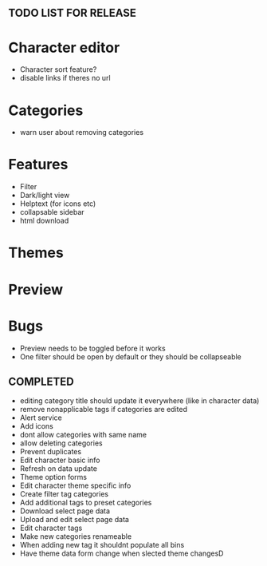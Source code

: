 ## TODO LIST FOR RELEASE

# Character editor
- Character sort feature?
- disable links if theres no url

# Categories
- warn user about removing categories

# Features
- Filter
- Dark/light view
- Helptext (for icons etc)
- collapsable sidebar
- html download

# Themes

# Preview

# Bugs
- Preview needs to be toggled before it works
- One filter should be open by default or they should be collapseable

## COMPLETED
- editing category title should update it everywhere (like in character data)
- remove nonapplicable tags if categories are edited
- Alert service
- Add icons
- dont allow categories with same name
- allow deleting categories
- Prevent duplicates
- Edit character basic info
- Refresh on data update
- Theme option forms
- Edit character theme specific info
- Create filter tag categories
- Add additional tags to preset categories
- Download select page data
- Upload and edit select page data
- Edit character tags
- Make new categories renameable
- When adding new tag it shouldnt populate all bins
- Have theme data form change when slected theme changesD